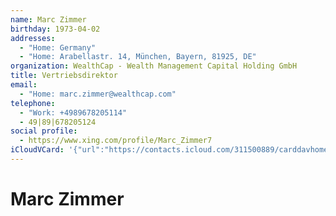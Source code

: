 ```yaml
---
name: Marc Zimmer
birthday: 1973-04-02
addresses:
  - "Home: Germany"
  - "Home: Arabellastr. 14, München, Bayern, 81925, DE"
organization: WealthCap - Wealth Management Capital Holding GmbH
title: Vertriebsdirektor
email:
  - "Home: marc.zimmer@wealthcap.com"
telephone:
  - "Work: +4989678205114"
  - 49|89|678205124
social profile:
  - https://www.xing.com/profile/Marc_Zimmer7
iCloudVCard: '{"url":"https://contacts.icloud.com/311500889/carddavhome/card/ODNlMWQ2OWMtYTQ3MC00MzgwLWIzMzYtMzBkMmYxZjJhZjQw.vcf","etag":"\"kmfhdkju\"","data":"BEGIN:VCARD\r\nVERSION:3.0\r\nFN:\r\nN:Zimmer;Marc;;;\r\nUID:83e1d69c-a470-4380-b336-30d2f1f2af40\r\nBDAY;VALUE=date:1973-04-02\r\nADR;TYPE=HOME:;;;;;;Germany;\r\nADR;TYPE=HOME:;;Arabellastr. 14;München;Bayern;81925;DE;\r\nWP1.X-ABLABEL:Work\r\nWP2.X-ABLABEL:Work\r\nWP3.X-ABLABEL:Work\r\nitem0.X-ABLABEL:xing\r\nPRODID:ez-vcard 0.9.13-fc\r\nREV:2025-04-03T22:12:37Z\r\nORG:WealthCap - Wealth Management Capital Holding GmbH;\r\nTITLE:Vertriebsdirektor\r\nEMAIL;TYPE=HOME:marc.zimmer@wealthcap.com\r\nPHOTO;VALUE=uri:https://gateway.icloud.com/contacts/311500889/ck/card/c4925\r\n 02931d242e29e3613c4459301da\r\nTEL;TYPE=WORK:+4989678205114\r\nTEL:49|89|678205124\r\nitem0.X-SOCIALPROFILE;X-USER=Marc_Zimmer7:https://www.xing.com/profile/Marc\r\n _Zimmer7\r\nEND:VCARD"}'
---
```

# Marc Zimmer